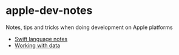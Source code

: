 # apple-dev-notes
Notes, tips and tricks when doing development on Apple platforms

*  [Swift language notes](swift.md)
*  [Working with data](data.md)
